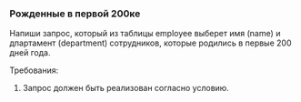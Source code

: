 
### Рожденные в первой 200ке

Напиши запрос, который из таблицы employee выберет имя (name) и дпартамент (department) сотрудников, которые родились
в первые 200 дней года.


Требования:
1.	Запрос должен быть реализован согласно условию.



